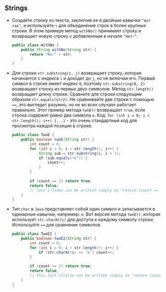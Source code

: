 ## Strings
- Создайте строку из текста, заключив ее в двойные кавычки `"вот так"`, и используйте `+` для объединения строк в более
крупные строки. В этом примере метод `withNo()` принимает строку и возвращает новую строку с добавленным в начале `"Нет:"`.
    ```java
    public class WithNo {
        public String withNo(String str) {
            return "No:" + str;
        }
    }
    ```
- Для строки `str.substring(i, j)` возвращает строку, которая начинается с индекса `i` и доходит до `j`, но не включая
его. Первый символ в строке имеет индекс `0`, поэтому `str.substring(0, 2)` возвращает строку из первых двух символов.
Метод `str.length()` возвращает длину строки. Сравните дле строки следующим образом
`str.equals(str2)`. Не сравнивайте две строки с помощью `==`, это выглядит разумно, но не во всех случаях работает
правильно. Этот пример метода `twoE()` возвращает `true`, если строка содержит равно два символа `e`. Код:
`for (int i = 0; i < str.length(); i++) {...}` - это очень стандартный код для просмотра каждой позиции в строке.
    ```java
    public class TwoE {
        public boolean twoE(String str) {
            int count = 0;
            for (int i = 0; i < str.length(); i++) {
                String sub = str.substring(i, i + 1);
                if (sub.equals("e")) {
                    count++;
                }
            }
            
            if (count == 2) return true;
            return false;
            // last 2 lines can be written simply as "return (count == 2);"
        }
    }
    ```
- Тип `char` в `Java` представляет собой один символ и записывается в одинарные кавычки, например: `e`. Вот версия
метода `twoE()`, которая использует `str.charAt(i)` для доступа к каждому символу строки. Используйте `==` для сравнение
символов.
    ```java
    public class TwoE2 {
        public boolean twoE2(String str) {
            int count = 0;
            for (int i = 0; i < str.length(); i++) {
                if (str.charAt(i) == 'e') count++;
            }
            
            if (count == 2) return true;
            return false;
            // this last if/else can be written simply as "return (count == 2);"
        }
    }
    ```